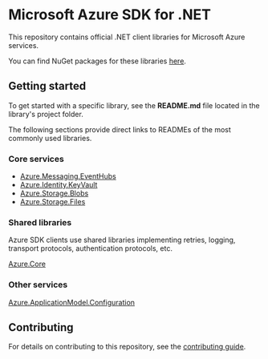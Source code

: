 # Microsoft Azure SDK for .NET

This repository contains official .NET client libraries for Microsoft Azure services.

You can find NuGet packages for these libraries [here](packages.md).

## Getting started

To get started with a specific library, see the **README.md** file located in the library's project folder.

The following sections provide direct links to READMEs of the most commonly used libraries.

### Core services

* [Azure.Messaging.EventHubs](/sdk/eventhub/Microsoft.Azure.EventHubs/README.md)
* [Azure.Identity.KeyVault](/sdk/keyvault/Microsoft.Azure.KeyVault/README.md)
* [Azure.Storage.Blobs](/sdk/storage/Azure.Storage.Blobs/README.md)
* [Azure.Storage.Files](/sdk/storage/Azure.Storage.Files/README.md)

### Shared libraries

Azure SDK clients use shared libraries implementing retries, logging, transport protocols, authentication protocols, etc.

[Azure.Core](/sdk/core/Azure.Core/README.md)

### Other services

[Azure.ApplicationModel.Configuration](/sdk/appconfiguration/Azure.ApplicationModel.Configuration/README.md)

## Contributing

For details on contributing to this repository, see the [contributing guide](CONTRIBUTING.md).
